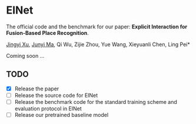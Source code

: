 # EINet
The official code and the benchmark for our paper: **Explicit Interaction for Fusion-Based Place Recognition**.

[Jingyi Xu](https://github.com/BIT-XJY), [Junyi Ma](https://github.com/BIT-MJY),  Qi Wu, Zijie Zhou, Yue Wang, Xieyuanli Chen, Ling Pei*

Coming soon ...

## TODO
- [X] Release the paper
- [ ] Release the source code for EINet
- [ ] Release the benchmark code for the standard training scheme and evaluation protocol in EINet
- [ ] Release our pretrained baseline model
